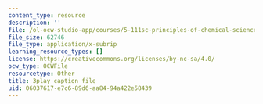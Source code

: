 ```yaml
---
content_type: resource
description: ''
file: /ol-ocw-studio-app/courses/5-111sc-principles-of-chemical-science-fall-2014/06037617e7c689d6aa8494a422e58439_AVL5AwJrrEU.srt
file_size: 62746
file_type: application/x-subrip
learning_resource_types: []
license: https://creativecommons.org/licenses/by-nc-sa/4.0/
ocw_type: OCWFile
resourcetype: Other
title: 3play caption file
uid: 06037617-e7c6-89d6-aa84-94a422e58439
---
```

